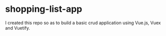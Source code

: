 # shopping-list-app
I created this repo so as to build a basic crud application using Vue.js, Vuex and Vuetify.

